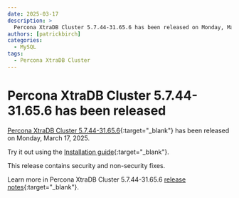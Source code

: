 ```yaml
---
date: 2025-03-17
description: >
  Percona XtraDB Cluster 5.7.44-31.65.6 has been released on Monday, March 17, 2025.
authors: [patrickbirch]
categories:
  - MySQL
tags:
  - Percona XtraDB Cluster
---
```


# Percona XtraDB Cluster 5.7.44-31.65.6 has been released

<!-- more -->

[Percona XtraDB Cluster 5.7.44-31.65.6](https://docs.percona.com/percona-xtradb-cluster/5.7/){:target="_blank"} has been released on Monday, March 17, 2025.

Try it out using the [Installation guide](https://docs.percona.com/percona-xtradb-cluster/5.7/install/index.html){:target="_blank"}.

This release contains security and non-security fixes.

Learn more in Percona XtraDB Cluster 5.7.44-31.65.6 [release notes](https://docs.percona.com/percona-xtradb-cluster/5.7/release-notes/5.7.44-31.65.6.html){:target="_blank"}.